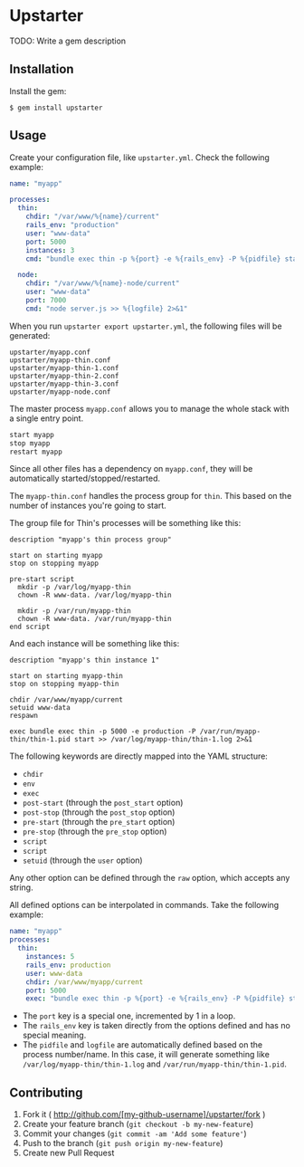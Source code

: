 # Upstarter

TODO: Write a gem description

## Installation

Install the gem:

    $ gem install upstarter

## Usage

Create your configuration file, like `upstarter.yml`. Check the following example:

```yaml
name: "myapp"

processes:
  thin:
    chdir: "/var/www/%{name}/current"
    rails_env: "production"
    user: "www-data"
    port: 5000
    instances: 3
    cmd: "bundle exec thin -p %{port} -e %{rails_env} -P %{pidfile} start >> %{logfile} 2>&1"

  node:
    chdir: "/var/www/%{name}-node/current"
    user: "www-data"
    port: 7000
    cmd: "node server.js >> %{logfile} 2>&1"
```

When you run `upstarter export upstarter.yml`, the following files will be generated:

```text
upstarter/myapp.conf
upstarter/myapp-thin.conf
upstarter/myapp-thin-1.conf
upstarter/myapp-thin-2.conf
upstarter/myapp-thin-3.conf
upstarter/myapp-node.conf
```

The master process `myapp.conf` allows you to manage the whole stack with a single entry point.

```bash
start myapp
stop myapp
restart myapp
```

Since all other files has a dependency on `myapp.conf`, they will be automatically started/stopped/restarted.

The `myapp-thin.conf` handles the process group for `thin`. This based on the number of instances you're going to start.

The group file for Thin's processes will be something like this:

```upstart
description "myapp's thin process group"

start on starting myapp
stop on stopping myapp

pre-start script
  mkdir -p /var/log/myapp-thin
  chown -R www-data. /var/log/myapp-thin

  mkdir -p /var/run/myapp-thin
  chown -R www-data. /var/run/myapp-thin
end script
```

And each instance will be something like this:

```upstart
description "myapp's thin instance 1"

start on starting myapp-thin
stop on stopping myapp-thin

chdir /var/www/myapp/current
setuid www-data
respawn

exec bundle exec thin -p 5000 -e production -P /var/run/myapp-thin/thin-1.pid start >> /var/log/myapp-thin/thin-1.log 2>&1
```

The following keywords are directly mapped into the YAML structure:

- `chdir`
- `env`
- `exec`
- `post-start` (through the `post_start` option)
- `post-stop` (through the `post_stop` option)
- `pre-start` (through the `pre_start` option)
- `pre-stop` (through the `pre_stop` option)
- `script`
- `script`
- `setuid` (through the `user` option)

Any other option can be defined through the `raw` option, which accepts any string.

All defined options can be interpolated in commands. Take the following example:

```yaml
name: "myapp"
processes:
  thin:
    instances: 5
    rails_env: production
    user: www-data
    chdir: /var/www/myapp/current
    port: 5000
    exec: "bundle exec thin -p %{port} -e %{rails_env} -P %{pidfile} start >> %{logfile} 2>&1"
```

- The `port` key is a special one, incremented by 1 in a loop.
- The `rails_env` key is taken directly from the options defined and has no special meaning.
- The `pidfile` and `logfile` are automatically defined based on the process number/name. In this case, it will generate something like `/var/log/myapp-thin/thin-1.log` and `/var/run/myapp-thin/thin-1.pid`.

## Contributing

1. Fork it ( http://github.com/[my-github-username]/upstarter/fork )
2. Create your feature branch (`git checkout -b my-new-feature`)
3. Commit your changes (`git commit -am 'Add some feature'`)
4. Push to the branch (`git push origin my-new-feature`)
5. Create new Pull Request
